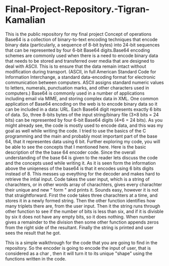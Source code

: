 # Final-Project-Repository.-Tigran-Kamalian
This is the public repository for my final project 
Concept of operations 
Base64 is a collection of binary-to-text encoding techniques that encode binary data (particularly, a sequence of 8-bit bytes) into 24-bit sequences that can be represented by four 6-bit Base64 digits.Base64 encoding schemes are commonly used when there is a need to encode binary data that needs to be stored and transferred over media that are designed to deal with ASCII. This is to ensure that the data remain intact without modification during transport. (ASCII, in full American Standard Code for Information Interchange, a standard data-encoding format for electronic communication between computers. ASCII assigns standard numeric values to letters, numerals, punctuation marks, and other characters used in computers.)
Base64 is commonly used in a number of applications including email via MIME, and storing complex data in XML. One common application of Base64 encoding on the web is to encode binary data so it can be included in a data: URL.
Each Base64 digit represents exactly 6 bits of data. So, three 8-bits bytes of the input string/binary file (3×8 bits = 24 bits) can be represented by four 6-bit Base64 digits (4×6 = 24 bits).
As you might already see, the code is mostly used to encode data, and this was my goal as well while writing the code. I tried to use the basics of the C programming and the main and probably most important part of the base 64, that it representes data using 6 bit. Further exploring my code, you will be able to see the concepts that I mentioned here. Here is the basic description of the the base 64 encoder code. 
Since the overall understanding of the base 64 is given to the reader lets discuss the code and the concepts used while writing it. 
As it is seen form the information above the uniqeness of the base64 is that it encodes using 6 bits digits instead of 8. This messes up eveything for the decoder and makes hard to retrieve the intial input. Code takes the user input, which is a string of charachters, or in other words array of charachters, gives every charachter their unique and new " form " and prints it. Sounds easy, however it is not that straightforward. First the code takes three charachters at a time, and stores it in a newly formed string. Then the other function identifies how many triplets there are, from the user input. Then it the string runs through other function to see if the number of bits is less than six, and if it is divisble by six it does not have any empty bits, so it does nothing. When number gives a remainder to the division then some other function appends zeros from the right side of the resultant. Finally the string is printed and user sees the result that he got. 

This is a simple walkthrough for the code that you are going to find in the repository. So the encoder is going to encode the input of user, that is considered as a char , then it will turn it to its unique "shape" using the functions written in the code.  
